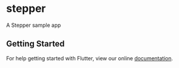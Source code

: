 # stepper

A Stepper sample app

## Getting Started

For help getting started with Flutter, view our online
[documentation](https://flutter.io/).
